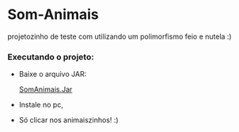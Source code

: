 # Som-Animais
projetozinho de teste com utilizando um polimorfismo feio e nutela :)

### Executando o projeto:
* Baixe o arquivo JAR:

  [SomAnimais.Jar](https://github.com/Kk3tillen/Som-Animais/blob/main/dist/SomAnimais.jar)

* Instale no pc,

* Só clicar nos animaiszinhos! :)

